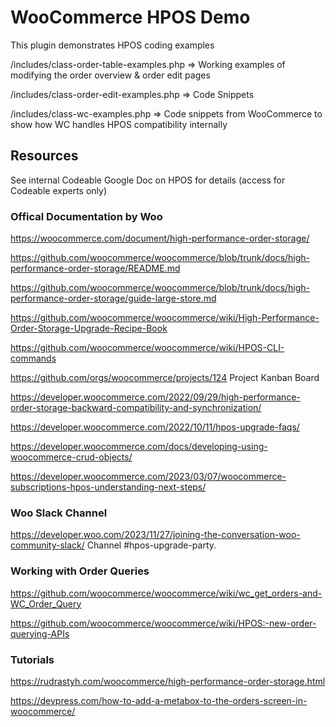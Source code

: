 # WooCommerce HPOS Demo

This plugin demonstrates HPOS coding examples

/includes/class-order-table-examples.php => Working examples of modifying the order overview & order edit pages

/includes/class-order-edit-examples.php => Code Snippets

/includes/class-wc-examples.php => Code snippets from WooCommerce to show how WC handles HPOS compatibility internally



## Resources

See internal Codeable Google Doc on HPOS for details (access for Codeable experts only)



### Offical Documentation by Woo

https://woocommerce.com/document/high-performance-order-storage/

https://github.com/woocommerce/woocommerce/blob/trunk/docs/high-performance-order-storage/README.md

https://github.com/woocommerce/woocommerce/blob/trunk/docs/high-performance-order-storage/guide-large-store.md 

https://github.com/woocommerce/woocommerce/wiki/High-Performance-Order-Storage-Upgrade-Recipe-Book 

https://github.com/woocommerce/woocommerce/wiki/HPOS-CLI-commands 

https://github.com/orgs/woocommerce/projects/124 Project Kanban Board

https://developer.woocommerce.com/2022/09/29/high-performance-order-storage-backward-compatibility-and-synchronization/ 

https://developer.woocommerce.com/2022/10/11/hpos-upgrade-faqs/

https://developer.woocommerce.com/docs/developing-using-woocommerce-crud-objects/

https://developer.woocommerce.com/2023/03/07/woocommerce-subscriptions-hpos-understanding-next-steps/ 


### Woo Slack Channel

https://developer.woo.com/2023/11/27/joining-the-conversation-woo-community-slack/ Channel #hpos-upgrade-party. 


### Working with Order Queries

https://github.com/woocommerce/woocommerce/wiki/wc_get_orders-and-WC_Order_Query

https://github.com/woocommerce/woocommerce/wiki/HPOS:-new-order-querying-APIs



### Tutorials

https://rudrastyh.com/woocommerce/high-performance-order-storage.html

https://devpress.com/how-to-add-a-metabox-to-the-orders-screen-in-woocommerce/


